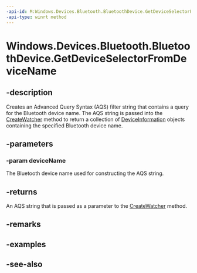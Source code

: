 ```yaml
---
-api-id: M:Windows.Devices.Bluetooth.BluetoothDevice.GetDeviceSelectorFromDeviceName(System.String)
-api-type: winrt method
---
```


<!-- Method syntax
public string GetDeviceSelectorFromDeviceName(System.String deviceName)
-->

# Windows.Devices.Bluetooth.BluetoothDevice.GetDeviceSelectorFromDeviceName

## -description
Creates an Advanced Query Syntax (AQS) filter string that contains a query for the Bluetooth device name. The AQS string is passed into the [CreateWatcher](../windows.devices.enumeration/deviceinformation_createwatcher_4958831.md) method to return a collection of [DeviceInformation](../windows.devices.enumeration/deviceinformation.md) objects containing the specified Bluetooth device name.

## -parameters
### -param deviceName
The Bluetooth device name used for constructing the AQS string.

## -returns
An AQS string that is passed as a parameter to the [CreateWatcher](../windows.devices.enumeration/deviceinformation_createwatcher_4958831.md) method.

## -remarks

## -examples

## -see-also
